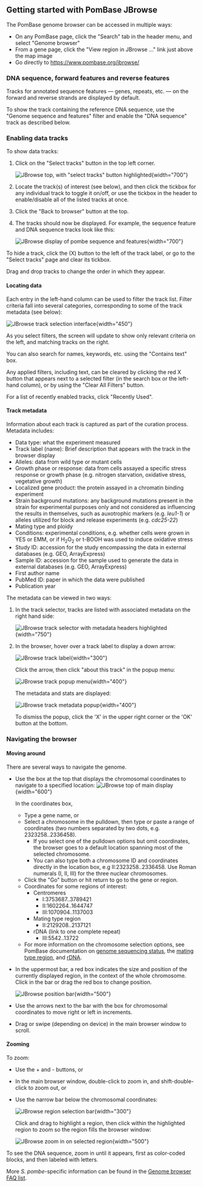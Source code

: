 ## Getting started with PomBase JBrowse

The PomBase genome browser can be accessed in multiple ways:

- On any PomBase page, click the "Search" tab in the header menu, and
  select "Genome browser"
- From a gene page, click the "View region in JBrowse ..." link just
  above the map image
- Go directly to https://www.pombase.org/jbrowse/

### DNA sequence, forward features and reverse features

Tracks for annotated sequence features &mdash; genes, repeats,
etc. &mdash; on the forward and reverse strands are displayed by
default.

To show the track containing the reference DNA sequence, use the
"Genome sequence and features" filter and enable the "DNA sequence"
track as described below.

### Enabling data tracks
To show data tracks:

1. Click on the "Select tracks" button in the top left corner.

    ![JBrowse top, with "select tracks" button highlighted](assets/jbrowse_main_top_track_button.png){width="700"}

2. Locate the track(s) of interest (see below), and then click the
tickbox for any individual track to toggle it on/off, or use the
tickbox in the header to enable/disable all of the listed tracks at
once.

3. Click the "Back to browser" button at the top.

4. The tracks should now be displayed. For example, the sequence
feature and DNA sequence tracks look like this:

    ![JBrowse display of pombe sequence and features](assets/jbrowse_seq_feature_tracks.png){width="700"}

To hide a track, click the (X) button to the left of the track label,
or go to the "Select tracks" page and clear its tickbox.

Drag and drop tracks to change the order in which they appear.

#### Locating data
Each entry in the left-hand column can be used to filter the track
list. Filter criteria fall into several categories, corresponding to
some of the track metadata (see below):

![JBrowse track selection interface](assets/jbrowse_track_selector.png){width="450"}

As you select filters, the screen will update to show only relevant
criteria on the left, and matching tracks on the right.

You can also search for names, keywords, etc. using the "Contains
text" box.

Any applied filters, including text, can be cleared by clicking the
red X button that appears next to a selected filter (in the search box
or the left-hand column), or by using the "Clear All Filters" button.

For a list of recently enabled tracks, click "Recently Used".

#### Track metadata
Information about each track is captured as part of the curation
process. Metadata includes:

- Data type: what the experiment measured
- Track label (name): Brief description that appears with the track in
  the browser display
- Alleles: data from wild type or mutant cells
- Growth phase or response: data from cells assayed a specific stress
  response or growth phase (e.g. nitrogen starvation, oxidative
  stress, vegetative growth)
- Localized gene product: the protein assayed in a chromatin binding
  experiment
- Strain background mutations: any background mutations present in the
  strain for experimental purposes only and not considered as
  influencing the results in themselves, such as auxotrophic markers
  (e.g. *leu1-1*) or alleles utilized for block and release experiments
  (e.g. *cdc25-22*)
- Mating type and ploidy
- Conditions: experimental conditions, e.g. whether cells were grown
  in YES or EMM, or if H<sub>2</sub>O<sub>2</sub> or t-BOOH was used
  to induce oxidative stress
- Study ID: accession for the study encompassing the data in external
  databases (e.g. GEO, ArrayExpress)
- Sample ID: accession for the sample used to generate the data in
  external databases (e.g. GEO, ArrayExpress)
- First author name
- PubMed ID: paper in which the data were published
- Publication year

The metadata can be viewed in two ways:

1. In the track selector, tracks are listed with associated metadata
on the right hand side:

    ![JBrowse track selector with metadata headers highlighted](assets/jbrowse_track_selection_top.png){width="750"}


2. In the browser, hover over a track label to display a down
arrow:

    ![JBrowse track label](assets/jbrowse_track_label_hover.png){width="300"}

    Click the arrow, then click "about this track" in the popup menu:

    ![JBrowse track popup menu](assets/jbrowse_track_menu.png){width="400"}

    The metadata and stats are displayed:

    ![JBrowse track metadata popup](assets/jbrowse_metadata_popup.png){width="400"}

    To dismiss the popup, click the 'X' in the upper right corner or
    the 'OK' button at the bottom.

### Navigating the browser
#### Moving around
There are several ways to navigate the genome.

- Use the box at the top that displays the chromosomal coordinates to
  navigate to a specified location:
![JBrowse top of main display](assets/jbrowse_main_top_coords.png){width="600"}

    In the coordinates box,
     - Type a gene name, or
     - Select a chromosome in the pulldown, then type or paste a range
       of coordinates (two numbers separated by two dots,
       e.g. 2323258..2336458).
         - If you select one of the pulldown options but omit
          coordinates, the browser goes to a default location spanning
          most of the selected chromosome.
         - You can also type both a chromosome ID and coordinates
          directly in the location box, e.g II:2323258..2336458. Use
          Roman numerals (I, II, III) for the three nuclear
          chromosomes.
     - Click the "Go" button or hit return to go to the gene or
       region.
     - Coordinates for some regions of interest: 
         - Centromeres
             - I:3753687..3789421
             - II:1602264..1644747
             - III:1070904..1137003
         - Mating type region
             - II:2129208..2137121
         - rDNA (link to one complete repeat)
            - III:5542..13722
     - For more information on the chromosome selection options, see
       PomBase documentation on [genome sequencing status](status/sequencing-status),
       the [mating type region](status/mating-type-region), and
       [rDNA](faq/there-any-rdna-repeat-sequences-pombase).

- In the uppermost bar, a red box indicates the size and position of
  the currently displayed region, in the context of the whole
  chromosome. Click in the bar or drag the red box to change position.

    ![JBrowse position bar](assets/jbrowse_position_bar.png){width="500"}

- Use the arrows next to the bar with the box for chromosomal
  coordinates to move right or left in increments.
- Drag or swipe (depending on device) in the main browser window to
  scroll.


#### Zooming
To zoom:

- Use the + and - buttons, or
- In the main browser window, double-click to zoom in, and
  shift-double-click to zoom out, or
- Use the narrow bar below the chromosomal coordinates:

    ![JBrowse region selection bar](assets/jbrowse_region_selection_bar.png){width="300"}

     Click and drag to highlight a region, then click within the
     highlighted region to zoom so the region fills the browser window:

    ![JBrowse zoom in on selected region](assets//jbrowse_region_zoom.png){width="500"}

To see the DNA sequence, zoom in until it appears, first as
color-coded blocks, and then labeled with letters.

More *S. pombe*-specific information can be found in the [Genome
browser FAQ list](https://www.pombase.org/faq/genome-browser).
